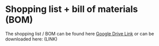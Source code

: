 # Shopping list + bill of materials (BOM)

The shopping list / BOM can be found here [Google Drive Link](https://docs.google.com/spreadsheets/d/1hvMtBMdU-MjT3f36fKkWHgp-UORz1duzvwJJqe4S46w/edit?usp=drive_link)
or can be downloaded here: (LINK)
